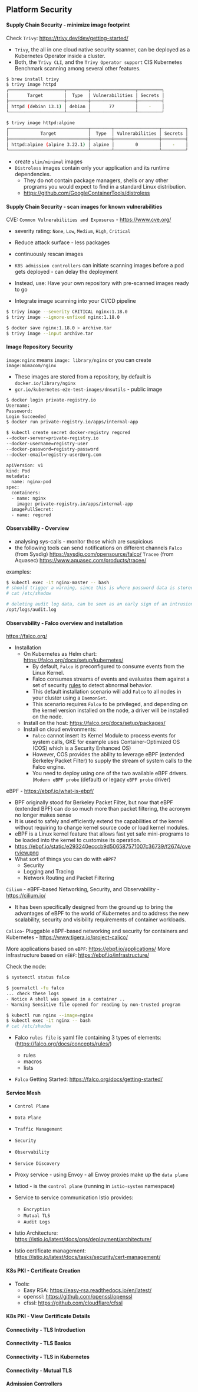 ## Platform Security

#### Supply Chain Security - minimize image footprint

Check `Trivy`: https://trivy.dev/dev/getting-started/

- `Trivy`, the all in one cloud native security scanner, can be deployed as a Kubernetes Operator inside a cluster. 
- Both, the `Trivy CLI`, and the `Trivy Operator support` CIS Kubernetes Benchmark scanning among several other features.

```bash
$ brew install trivy 
$ trivy image httpd
┌─────────────────────┬────────┬─────────────────┬─────────┐
│       Target        │  Type  │ Vulnerabilities │ Secrets │
├─────────────────────┼────────┼─────────────────┼─────────┤
│ httpd (debian 13.1) │ debian │       77        │    -    │
└─────────────────────┴────────┴─────────────────┴─────────┘

$ trivy image httpd:alpine
┌──────────────────────────────┬────────┬─────────────────┬─────────┐
│            Target            │  Type  │ Vulnerabilities │ Secrets │
├──────────────────────────────┼────────┼─────────────────┼─────────┤
│ httpd:alpine (alpine 3.22.1) │ alpine │        0        │    -    │
└──────────────────────────────┴────────┴─────────────────┴─────────┘
```
- create `slim/minimal` images
- `Distroless` images contain only your application and its runtime dependencies. 
  - They do not contain package managers, shells or any other programs you would expect to find in a standard Linux distribution.
  - https://github.com/GoogleContainerTools/distroless

#### Supply Chain Security - scan images for known vulnerabilities

CVE: `Common Vulnerabilities and Exposures` - https://www.cve.org/
- severity rating: `None`, `Low`, `Medium`, `High`, `Critical`

- Reduce attack surface - less packages
- continuously rescan images
- `K8S admission controllers` can initiate scanning images before a pod gets deployed - can delay the deployment 
- Instead, use: Have your own repository with pre-scanned images ready to go
- Integrate image scanning into your CI/CD pipeline

```bash
$ trivy image --severity CRITICAL nginx:1.18.0
$ trivy image --ignore-unfixed nginx:1.18.0

$ docker save nginx:1.18.0 > archive.tar
$ trivy image --input archive.tar
```

#### Image Repository Security

`image:nginx` means `image: library/nginx` or you can create `image:mimacom/nginx`
- These images are stored from a repository, by default is `docker.io/library/nginx`
- `gcr.io/kubernetes-e2e-test-images/dnsutils` - public image

```bash
$ docker login private-registry.io
Username:
Passoword:
Login Succeeded
$ docker run private-registry.io/apps/internal-app
```

```bash
$ kubectl create secret docker-registry regcred
--docker-server=private-registry.io
--docker-username=registry-user
--docker-password=registry-password
--docker-email=registry-user@org.com
```

```bash
apiVersion: v1
kind: Pod
metadata:
  name: nginx-pod
spec:
  containers:
  - name: nginx
    image: private-registry.io/apps/internal-app
  imagePullSecret: 
  - name: regcred
```

#### Observability - Overview

- analysing sys-calls - monitor those which are suspicious
- the following tools can send notifications on different channels
`Falco` (from Sysdig) https://sysdig.com/opensource/falco/
`Tracee` (from Aquasec) https://www.aquasec.com/products/tracee/

examples:

```bash
$ kubectl exec -it nginx-master -- bash
# should trigger a warning, since this is where password data is stored
# cat /etc/shadow
```

```bash
# deleting audit log data, can be seen as an early sign of an intrusion
/opt/logs/audit.log
```

#### Observability - Falco overview and installation

https://falco.org/ 
- Installation
  - On Kubernetes as Helm chart: https://falco.org/docs/setup/kubernetes/
    - By default, `Falco` is preconfigured to consume events from the Linux Kernel.
    - Falco consumes streams of events and evaluates them against a set of security [rules](https://falco.org/docs/concepts/rules/basic-elements/) to detect abnormal behavior.
    - This default installation scenario will add `Falco` to all nodes in your cluster using a `DaemonSet`.
    - This scenario requires `Falco` to be privileged, and depending on the kernel version installed on the node, a driver will be installed on the node.
  - Install on the host: https://falco.org/docs/setup/packages/
  - Install on cloud environments: 
    - `Falco` cannot insert its Kernel Module to process events for system calls, GKE for example uses Container-Optimized OS (COS) which is a Security Enhanced OS)
    - However, COS provides the ability to leverage eBPF (extended Berkeley Packet Filter) to supply the stream of system calls to the Falco engine.
    - You need to deploy using one of the two available eBPF drivers. (`Modern eBPF probe` (default) or legacy `eBPF probe` driver)

eBPF - https://ebpf.io/what-is-ebpf/

- BPF originally stood for Berkeley Packet Filter, but now that eBPF (extended BPF) can do so much more than packet filtering, the acronym no longer makes sense
- It is used to safely and efficiently extend the capabilities of the kernel without requiring to change kernel source code or load kernel modules.
- eBPF is a Linux kernel feature that allows fast yet safe mini-programs to be loaded into the kernel to customise its operation.
- https://ebpf.io/static/e293240ecccb9d506587571007c36739/f2674/overview.png
- What sort of things you can do with `eBPF`?
  - Security
  - Logging and Tracing
  - Network Routing and Packet Filtering

`Cilium` - eBPF-based Networking, Security, and Observability - https://cilium.io/
- It has been specifically designed from the ground up to bring the advantages of eBPF to the world of Kubernetes and to address the new scalability, security and visibility requirements of container workloads.

`Calico`- Pluggable eBPF-based networking and security for containers and Kubernetes - https://www.tigera.io/project-calico/

More applications based on `eBPF`: https://ebpf.io/applications/
More infrastructure based on `eEBF`: https://ebpf.io/infrastructure/

Check the node:
```bash
$ systemctl status falco

$ journalctl -fu falco
... check these logs
- Notice A shell was spawed in a container ..
- Warning Sensitive file opened for reading by non-trusted program
```

```bash
$ kubectl run nginx --image=nginx 
$ kubectl exec -it nginx -- bash
# cat /etc/shadow
```

- Falco `rules file` is yaml file containing 3 types of elements: (https://falco.org/docs/concepts/rules/)
  - rules
  - macros
  - lists

- `Falco` Getting Started: https://falco.org/docs/getting-started/


#### Service Mesh 

- `Control Plane`
- `Data Plane`

- `Traffic Management`
- `Security`
- `Observability`
- `Service Discovery`

- Proxy service - using Envoy - all Envoy proxies make up the `data plane` 
- Istiod - is the `control plane` (running in `istio-system` namespace)

- Service to service communication Istio provides:
  - `Encryption`
  - `Mutual TLS`
  - `Audit Logs`

- Istio Architecture: https://istio.io/latest/docs/ops/deployment/architecture/

- Istio certificate management: https://istio.io/latest/docs/tasks/security/cert-management/

#### K8s PKI - Certificate Creation

- Tools:
  - Easy RSA: https://easy-rsa.readthedocs.io/en/latest/
  - openssl: https://github.com/openssl/openssl
  - cfssl: https://github.com/cloudflare/cfssl



#### K8s PKI - View Certificate Details

#### Connectivity - TLS Introduction 

#### Connectivity - TLS Basics

#### Connectivity - TLS in Kubernetes

#### Connectivity - Mutual TLS

#### Admission Controllers